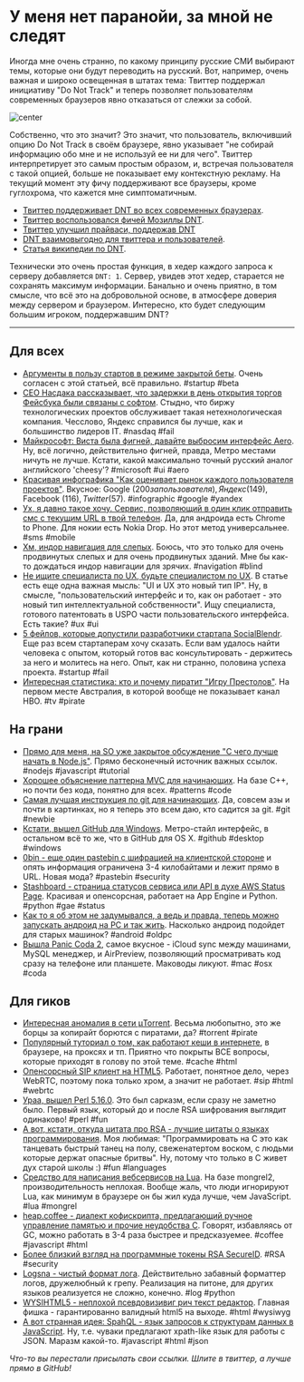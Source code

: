 # У меня нет паранойи, за мной не следят
Иногда мне очень странно, по какому принципу русские СМИ выбирают темы, которые они будут переводить на русский. Вот, например, очень важная и широко освещенная в штатах тема: Твиттер поддержал инициативу "Do Not Track" и теперь позволяет пользователям современных браузеров явно отказаться от слежки за собой.

![center](http://clck.ru/15eUw.jpg)

Собственно, что это значит? Это значит, что пользователь, включивший опцию Do Not Track в своём браузере, явно указывает "не собирай информацию обо мне и не используй ее ни для чего". Твиттер интерпретирует это самым простым образом, и, встречая пользователя с такой опцией, больше не показывает ему контекстную рекламу. На текущий момент эту фичу поддерживают все браузеры, кроме гуглохрома, что кажется мне симптоматичным.

* [Твиттер поддерживает DNT во всех современных браузерах](http://thenextweb.com/twitter/2012/05/17/twitter-will-honor-do-not-track-in-all-supported-browsers-including-ie9-safari-5-1-and-firefox/).
* [Твиттер воспользовался фичей Мозиллы DNT](http://techcrunch.com/2012/05/17/twitter-now-honors-mozillas-do-not-track-feature/).
* [Твиттер улучшил прайваси, поддержав DNT](http://www.webmonkey.com/2012/05/twitter-improves-privacy-options-now-supports-do-not-track/)
* [DNT взаимовыгодно для твиттера и пользователей](http://www.forbes.com/sites/jeffbercovici/2012/05/18/do-not-track-is-a-win-win-for-twitter/).
* [Статья википедии по DNT](http://en.wikipedia.org/wiki/Do_not_track_header).

Технически это очень простая функция, в хедер каждого запроса к серверу добавляется `DNT: 1`. Сервер, увидев этот хедер, старается не сохранять максимум информации. Банально и очень приятно, в том смысле, что всё это на добровольной основе, в атмосфере доверия между сервером и браузером. Интересно, кто будет следующим большим игроком, поддержавшим DNT?

-----

## Для всех
* [Аргументы в пользу стартов в режиме закрытой беты](http://andrewdumont.me/an-argument-for-private-beta). Очень согласен с этой статьей, всё правильно. #startup #beta
* [CEO Насдака рассказывает, что задержки в день открытия торгов Фейсбука были связаны с софтом](http://www.bloomberg.com/news/2012-05-20/nasdaq-ceo-says-poor-design-in-ipo-software-delayed-facebook.html). Стыдно, что биржу технологических проектов обслуживает такая нетехнологическая компания. Чесслово, Яндекс справился бы лучше, как и большинство лидеров IT. #nasdaq #fail
* [Майкрософт: Виста была фигней, давайте выбросим интерфейс Aero](http://www.extremetech.com/computing/129620-windows-8-kills-off-dated-and-cheesy-aero). Ну, всё логично, действительно фигней, правда, Метро местами ничуть не лучше. Кстати, какой максимально точный русский аналог английского 'cheesy'? #microsoft #ui #aero
* [Красивая инфографика "Как оценивает рынок каждого пользователя проектов"](http://www.technologyreview.com/computing/40431/). Вкусное: Google ($200 за пользователя), Яндекс ($149), Facebook ($116), Twitter ($57). #infographic #google #yandex
* [Ух, я давно такое хочу. Сервис, позволяющий в один клик отправить смс с текущим URL  в твой телефон](http://www.fonearena.com/blog/49994/textme-share-content-from-web-to-mobile-via-sms.html). Да, для андроида есть Chrome to Phone. Для нокии есть Nokia Drop. Но этот метод универсальнее. #sms #mobile
* [Хм, индор навигация для слепых](http://www.sciencedaily.com/releases/2012/05/120518132704.htm). Боюсь, что это только для очень продвинутых слепых и для очень продвинутых зданий. Мне бы как-то дождаться индор навигации для зрячих. #navigation #blind
* [Не ищите специалиста по UX, будьте специалистом по UX](http://blog.factlink.com/post/23308427848/dont-look-for-a-ux-guy-be-a-ux-guy). В статье есть еще одна важная мысль: "UI и UX это новый тип IP". Ну, в смысле, "пользовательский интерфейс и то, как он работает - это новый тип интеллектуальной собственности". Ищу специалиста, готового патентовать в USPO части пользовательского интерфейса. Есть такие? #ux #ui
* [5 фейлов, которые допустили разработчики стартапа SocialBlendr](http://blog.willwashburn.com/post/23430029949/5-things-we-done-wrong). Еще раз всем стартаперам хочу сказать. Если вам удалось найти человека с опытом, который готов вас консультировать - держитесь за него и молитесь на него. Опыт, как ни странно, половина успеха проекта. #startup #fail
* [Интересная статистика: кто и почему пиратит "Игру Престолов"](http://torrentfreak.com/whos-pirating-game-of-thrones-and-why-120520/). На первом месте Австралия, в которой вообще не показывает канал HBO. #tv #pirate

## На грани
* [Прямо для меня, на SO уже закрытое обсуждение "С чего лучше начать в Node.js"](http://stackoverflow.com/questions/2353818/how-do-i-get-started-with-node-js). Прямо бесконечный источник важных ссылок. #nodejs #javascript #tutorial
* [Хорошее объяснение паттерна MVC для начинающих](http://www.tomdalling.com/blog/software-design/model-view-controller-explained). На базе C++, но почти без кода, понятно для всех. #patterns #code
* [Самая лучшая инструкция по git для начинающих](http://rogerdudler.github.com/git-guide/). Да, совсем азы и почти в картинках, но я теперь это всем даю, кто садится за git. #git #newbie
* [Кстати, вышел GitHub для Windows](https://github.com/blog/1127-github-for-windows). Метро-стайл интерфейс, в остальном всё то же, что в GitHub для OS X. #github #desktop #windows
* [0bin - еще один pastebin с шифрацией на клиентской стороне](http://0bin.net/) и опять информация ограничена 3-4 килобайтами и лежит прямо в URL. Новая мода? #pastebin #security
* [Stashboard - страница статусов сервиса или API в духе AWS Status Page](http://www.stashboard.org/). Красивая и опенсорсная, работает на App Engine и Python. #python #gae #status
* [Как то я об этом не задумывался, а ведь и правда, теперь можно запускать андроид на PC и так жить](http://www.techradar.com/news/software/operating-systems/run-android-on-a-pc-yes-you-can-1080397). Насколько андроид подойдет для старых машинок? #android #oldpc
* [Вышла Panic Coda 2](http://panic.com/coda/), самое вкусное - iCloud sync между машинами, MySQL менеджер, и AirPreview, позволяющий просматривать код сразу на телефоне или планшете. Маководы ликуют. #mac #osx #coda

## Для гиков
* [Интересная аномалия в сети μTorrent](http://www.cert.pl/news/5365/langswitch_lang/en). Весьма любопытно, это же борцы за копирайт борются с пиратами, да? #torrent #pirate
* [Популярный туториал о том, как работают кеши в интернете](http://www.mnot.net/cache_docs/), в браузере, на проксях и тп. Приятно что покрыты ВСЕ вопросы, которые приходят в голову по этой теме. #cache #html
* [Опенсорсный SIP клиент на HTML5](http://code.google.com/p/sipml5/). Работает, понятное дело, через WebRTC, поэтому пока только хром, а значит не работает. #sip #html #webrtc
* [Ураа, вышел Perl 5.16.0](http://www.nntp.perl.org/group/perl.perl5.porters/2012/05/msg186903.html). Это был сарказм, если сразу не заметно было. Первый язык, который до и после RSA шифрования выглядит одинаково! #perl #fun
* [А вот, кстати, откуда цитата про RSA - лучшие цитаты о языках программирования](http://www.scriptol.com/programming/quotes.php). Моя любимая: "Программировать на С это как танцевать быстрый танец на полу, свеженатертом воском, с людьми которые держат опасные бритвы". Ну, потому что только в C живет дух старой школы :) #fun #languages
* [Средство для написания вебсервисов на Lua](https://github.com/zedshaw/Tir). На базе mongrel2, производительность неплохая. Вообще жаль, что люди игнорируют Lua, как минимум в браузере он бы жил куда лучше, чем JavaScript. #lua #mongrel
* [heap.coffee - диалект кофискрипта, предлагающий ручное управление памятью и прочие неудобства C](http://syg.github.com/heap.coffee/). Говорят, избавляясь от GC, можно работать в 3-4 раза быстрее и предсказуемее. #coffee #javascript #html
* [Более близкий взгляд на программные токены RSA SecureID](http://www.sensepost.com/blog/7045.html). #RSA #security
* [Logsna - чистый формат лога](http://ruslanspivak.com/2012/05/20/logsna-a-sane-log-output-format/). Действительно забавный форматтер логов, дружелюбный к грепу. Реализация на питоне, для других языков реализуется не сложно, конечно. #log #python
* [WYSIHTML5 - неплохой псевдовизивиг рич текст редактор](http://xing.github.com/wysihtml5/). Главная фишка - гарантированно валидный html5 на выходе. #html #wysiwyg
* [А вот странная идея: SpahQL - язык запросов к структурам данных в JavaScript](http://angryamoeba.co.uk/spahql-announce/). Ну, т.е. чуваки предлагают xpath-like язык для работы с JSON. Маразм какой-то. #javascript #html #json

*Что-то вы перестали присылать свои ссылки. Шлите в твиттер, а лучше прямо в GitHub!*
